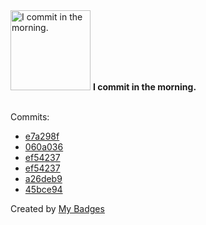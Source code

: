 <img src="https://my-badges.github.io/my-badges/morning-commits.png" alt="I commit in the morning." title="I commit in the morning." width="128">
<strong>I commit in the morning.</strong>
<br><br>

Commits:

- <a href="https://github.com/aristanetworks/j2lint/commit/e7a298fa46f1b2d7e5441adc679a7f97c8db24ef">e7a298f</a>
- <a href="https://github.com/aristanetworks/j2lint/commit/060a036b37dfb63273b5b2f96aab2e7e479e62f5">060a036</a>
- <a href="https://github.com/gmuloc/j2lint/commit/ef5423735bf9ece45df096c2358966df3ce9ba11">ef54237</a>
- <a href="https://github.com/aristanetworks/j2lint/commit/ef5423735bf9ece45df096c2358966df3ce9ba11">ef54237</a>
- <a href="https://github.com/gmuloc/avd/commit/a26deb960d13d137ccb8b13baa187d1db04e3058">a26deb9</a>
- <a href="https://github.com/gmuloc/avd/commit/45bce94ae6a0004b8108f2378ea1907efdfaa204">45bce94</a>


Created by <a href="https://github.com/my-badges/my-badges">My Badges</a>